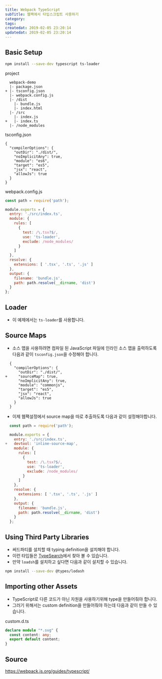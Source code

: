 ```yaml
---
title: Webpack TypeScript
subTitle: 웹팩에서 타입스크립트 사용하기
category: 
tags: 
createdat: 2019-02-05 23:20:14
updatedat: 2019-02-05 23:20:14
---
```


## Basic Setup

```bash
npm install --save-dev typescript ts-loader
```

project
```
  webpack-demo
  |- package.json
+ |- tsconfig.json
  |- webpack.config.js
  |- /dist
    |- bundle.js
    |- index.html
  |- /src
    |- index.js
+   |- index.ts
  |- /node_modules
```

tsconfig.json
```
{
  "compilerOptions": {
    "outDir": "./dist/",
    "noImplicitAny": true,
    "module": "es6",
    "target": "es5",
    "jsx": "react",
    "allowJs": true
  }
}
```

webpack.config.js
```javascript
const path = require('path');

module.exports = {
  entry: './src/index.ts',
  module: {
    rules: [
      {
        test: /\.tsx?$/,
        use: 'ts-loader',
        exclude: /node_modules/
      }
    ]
  },
  resolve: {
    extensions: [ '.tsx', '.ts', '.js' ]
  },
  output: {
    filename: 'bundle.js',
    path: path.resolve(__dirname, 'dist')
  }
};
```

## Loader

* 이 예제에서는 `ts-loader`를 사용합니다.

## Source Maps

* 소스 맵을 사용하려면 컴파일 된 JavaScript 파일에 인라인 소스 맵을 출력하도록 
  다음과 같이 `tsconfig.json`을 수정해야 합니다.
 
```
  {
    "compilerOptions": {
      "outDir": "./dist/",
+     "sourceMap": true,
      "noImplicitAny": true,
      "module": "commonjs",
      "target": "es5",
      "jsx": "react",
      "allowJs": true
    }
  }
```

* 이제 웹팩설정에서 source map을 따로 추출하도록 다음과 같이 설정해야합니다.

```javascript
  const path = require('path');

  module.exports = {
    entry: './src/index.ts',
+   devtool: 'inline-source-map',
    module: {
      rules: [
        {
          test: /\.tsx?$/,
          use: 'ts-loader',
          exclude: /node_modules/
        }
      ]
    },
    resolve: {
      extensions: [ '.tsx', '.ts', '.js' ]
    },
    output: {
      filename: 'bundle.js',
      path: path.resolve(__dirname, 'dist')
    }
  };
```

## Using Third Party Libraries

* 써드파티를 설치할 때 typing definition을 설치해야 합니다.
* 이런 타입들은 [TypeSearch](http://microsoft.github.io/TypeSearch/)에서 찾아
  볼 수 있습니다.
* 만약 `loadsh`를 설치하고 싶다면 다음과 같이 설치할 수 있습니다.

```bash
npm install --save-dev @types/lodash
```

## Importing other Assets

* TypeScript로 다른 코드가 아닌 자원을 사용하기위해 type을 만들어줘야 합니다.
* 그러기 위해서는 custom definition을 만들어줘야 하는데 다음과 같이 만들 수
  있습니다.

custom.d.ts

```ts
declare module "*.svg" {
  const content: any;
  export default content;
}
```

## Source

https://webpack.js.org/guides/typescript/

